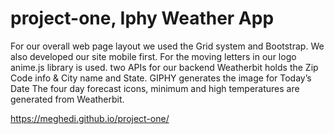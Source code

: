 # project-one, Iphy Weather App
For our overall web page layout we used the Grid system and Bootstrap. We also developed our site mobile first. 
For the moving letters in our logo anime.js library is used. 
two APIs for our backend
  Weatherbit holds the Zip Code info & City name and State.
  GIPHY generates the image for Today’s Date
The four day forecast icons, minimum and high temperatures are generated from Weatherbit. 

https://meghedi.github.io/project-one/
